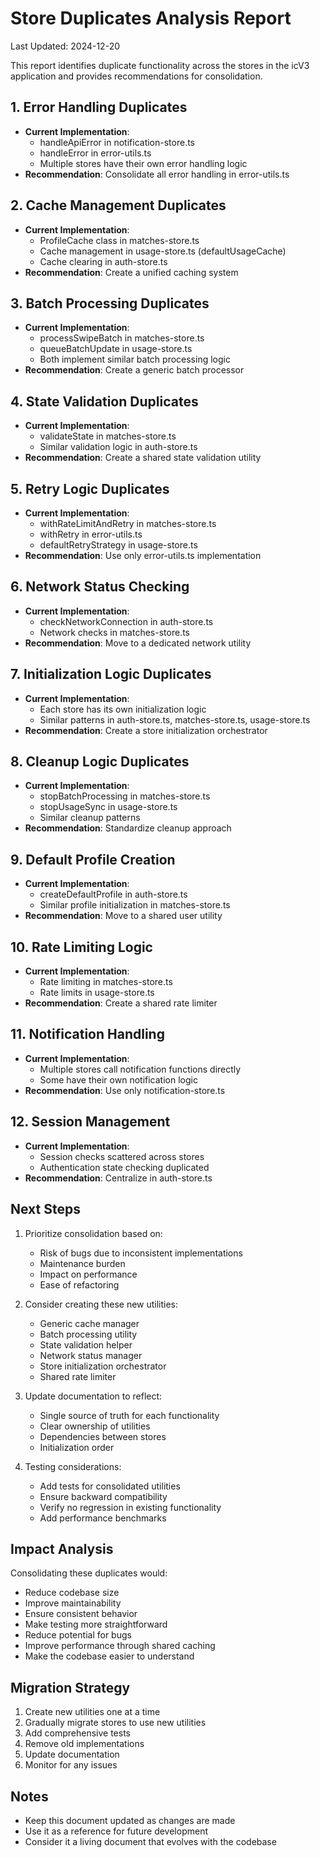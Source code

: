 # Store Duplicates Analysis Report
Last Updated: 2024-12-20

This report identifies duplicate functionality across the stores in the icV3 application and provides recommendations for consolidation.

## 1. Error Handling Duplicates
- **Current Implementation**:
  - handleApiError in notification-store.ts
  - handleError in error-utils.ts
  - Multiple stores have their own error handling logic
- **Recommendation**: Consolidate all error handling in error-utils.ts

## 2. Cache Management Duplicates
- **Current Implementation**:
  - ProfileCache class in matches-store.ts
  - Cache management in usage-store.ts (defaultUsageCache)
  - Cache clearing in auth-store.ts
- **Recommendation**: Create a unified caching system

## 3. Batch Processing Duplicates
- **Current Implementation**:
  - processSwipeBatch in matches-store.ts
  - queueBatchUpdate in usage-store.ts
  - Both implement similar batch processing logic
- **Recommendation**: Create a generic batch processor

## 4. State Validation Duplicates
- **Current Implementation**:
  - validateState in matches-store.ts
  - Similar validation logic in auth-store.ts
- **Recommendation**: Create a shared state validation utility

## 5. Retry Logic Duplicates
- **Current Implementation**:
  - withRateLimitAndRetry in matches-store.ts
  - withRetry in error-utils.ts
  - defaultRetryStrategy in usage-store.ts
- **Recommendation**: Use only error-utils.ts implementation

## 6. Network Status Checking
- **Current Implementation**:
  - checkNetworkConnection in auth-store.ts
  - Network checks in matches-store.ts
- **Recommendation**: Move to a dedicated network utility

## 7. Initialization Logic Duplicates
- **Current Implementation**:
  - Each store has its own initialization logic
  - Similar patterns in auth-store.ts, matches-store.ts, usage-store.ts
- **Recommendation**: Create a store initialization orchestrator

## 8. Cleanup Logic Duplicates
- **Current Implementation**:
  - stopBatchProcessing in matches-store.ts
  - stopUsageSync in usage-store.ts
  - Similar cleanup patterns
- **Recommendation**: Standardize cleanup approach

## 9. Default Profile Creation
- **Current Implementation**:
  - createDefaultProfile in auth-store.ts
  - Similar profile initialization in matches-store.ts
- **Recommendation**: Move to a shared user utility

## 10. Rate Limiting Logic
- **Current Implementation**:
  - Rate limiting in matches-store.ts
  - Rate limits in usage-store.ts
- **Recommendation**: Create a shared rate limiter

## 11. Notification Handling
- **Current Implementation**:
  - Multiple stores call notification functions directly
  - Some have their own notification logic
- **Recommendation**: Use only notification-store.ts

## 12. Session Management
- **Current Implementation**:
  - Session checks scattered across stores
  - Authentication state checking duplicated
- **Recommendation**: Centralize in auth-store.ts

## Next Steps
1. Prioritize consolidation based on:
   - Risk of bugs due to inconsistent implementations
   - Maintenance burden
   - Impact on performance
   - Ease of refactoring

2. Consider creating these new utilities:
   - Generic cache manager
   - Batch processing utility
   - State validation helper
   - Network status manager
   - Store initialization orchestrator
   - Shared rate limiter

3. Update documentation to reflect:
   - Single source of truth for each functionality
   - Clear ownership of utilities
   - Dependencies between stores
   - Initialization order

4. Testing considerations:
   - Add tests for consolidated utilities
   - Ensure backward compatibility
   - Verify no regression in existing functionality
   - Add performance benchmarks

## Impact Analysis
Consolidating these duplicates would:
- Reduce codebase size
- Improve maintainability
- Ensure consistent behavior
- Make testing more straightforward
- Reduce potential for bugs
- Improve performance through shared caching
- Make the codebase easier to understand

## Migration Strategy
1. Create new utilities one at a time
2. Gradually migrate stores to use new utilities
3. Add comprehensive tests
4. Remove old implementations
5. Update documentation
6. Monitor for any issues

## Notes
- Keep this document updated as changes are made
- Use it as a reference for future development
- Consider it a living document that evolves with the codebase
